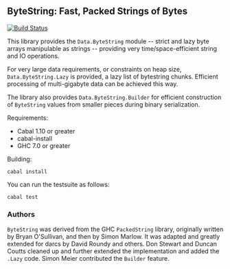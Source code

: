 ## ByteString: Fast, Packed Strings of Bytes

[![Build Status](https://secure.travis-ci.org/haskell/bytestring.png?branch=master)](http://travis-ci.org/haskell/bytestring)

This library provides the `Data.ByteString` module -- strict and lazy
byte arrays manipulable as strings -- providing very time/space-efficient 
string and IO operations.

For very large data requirements, or constraints on heap size,
`Data.ByteString.Lazy` is provided, a lazy list of bytestring chunks.
Efficient processing of multi-gigabyte data can be achieved this way.

The library also provides `Data.ByteString.Builder` for efficient construction
of `ByteString` values from smaller pieces during binary serialization.

Requirements:

  * Cabal 1.10 or greater
  * cabal-install
  * GHC 7.0 or greater

Building:
```
cabal install
```

You can run the testsuite as follows:
```    
cabal test
```

### Authors
`ByteString` was derived from the GHC `PackedString` library,
originally written by Bryan O'Sullivan, and then by Simon Marlow.
It was adapted and greatly extended for darcs by David Roundy and
others. Don Stewart and Duncan Coutts cleaned up and further extended
the implementation and added the `.Lazy` code. Simon Meier contributed
the `Builder` feature.

